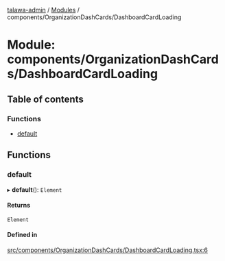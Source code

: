 [talawa-admin](../README.md) / [Modules](../modules.md) / components/OrganizationDashCards/DashboardCardLoading

# Module: components/OrganizationDashCards/DashboardCardLoading

## Table of contents

### Functions

- [default](components_OrganizationDashCards_DashboardCardLoading.md#default)

## Functions

### default

▸ **default**(): `Element`

#### Returns

`Element`

#### Defined in

[src/components/OrganizationDashCards/DashboardCardLoading.tsx:6](https://github.com/void-hr/talawa-admin/blob/0b408e7/src/components/OrganizationDashCards/DashboardCardLoading.tsx#L6)
